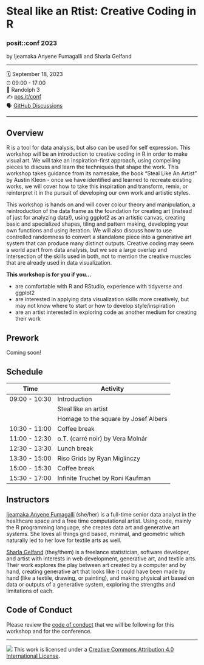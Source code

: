 Steal like an Rtist: Creative Coding in R
================

### posit::conf 2023

by Ijeamaka Anyene Fumagalli and Sharla Gelfand

-----

:spiral_calendar: September 18, 2023  
:alarm_clock:     09:00 - 17:00  
:hotel:           Randolph 3  
:writing_hand:    [pos.it/conf](http://pos.it/conf)  
:speaking_head:   [GitHub Discussions](https://github.com/posit-conf-2023/creative-coding/discussions)

-----

## Overview

R is a tool for data analysis, but also can be used for self expression. This workshop will be an introduction to creative coding in R in order to make visual art. We will take an inspiration-first approach, using compelling pieces to discuss and learn the techniques that shape the work. This workshop takes guidance from its namesake, the book “Steal Like An Artist” by Austin Kleon - once we have identified and learned to recreate existing works, we will cover how to take this inspiration and transform, remix, or reinterpret it in the pursuit of developing our own work and artistic styles.

This workshop is hands on and will cover colour theory and manipulation, a reintroduction of the data frame as the foundation for creating art (instead of just for analyzing data!), using ggplot2 as an artistic canvas, creating basic and specialized shapes, tiling and pattern making, developing your own functions and using iteration. We will also discuss how to use controlled randomness to convert a standalone piece into a generative art system that can produce many distinct outputs. Creative coding may seem a world apart from data analysis, but we see a large overlap and intersection of the skills used in both, not to mention the creative muscles that are already used in data visualization.

**This workshop is for you if you...**

* are comfortable with R and RStudio, experience with tidyverse and ggplot2
* are interested in applying data visualization skills more creatively, but may not know where to start or how to develop style/inspiration
* are an artist interested in exploring code as another medium for creating their work

## Prework

Coming soon!

## Schedule

| Time          | Activity                            |
| ------------- | ----------------------------------- |
| 09:00 - 10:30 | Introduction                        |
|               | Steal like an artist                |
|               | Homage to the square by Josef Albers|
| 10:30 - 11:00 | Coffee break                        |
| 11:00 - 12:30 | o.T. (carré noir) by Vera Molnár    |
| 12:30 - 13:30 | Lunch break                         |
| 13:30 - 15:00 | Riso Grids by Ryan Miglinczy        |
| 15:00 - 15:30 | Coffee break                        |
| 15:30 - 17:00 | Infinite Truchet by Roni Kaufman    |

## Instructors

[Ijeamaka Anyene Fumagalli](https://ijeamaka.art/portfolio/) (she/her) is a full-time senior data analyst in the healthcare space and a free time computational artist. Using code, mainly the R programming language, she creates data art and generative art systems. She loves all things grid based, minimal, and geometric which naturally led to her love for textile arts as well. 

[Sharla Gelfand](https://sharla.online/) (they/them) is a freelance statistician, software developer, and artist with interests in web development, generative art, and textile arts. Their work explores the play between art created by a computer and by hand, creating generative art that looks like it could have been made by hand (like a textile, drawing, or painting), and making physical art based on data or outputs of a generative system, exploring the strengths and limitations of each. 

## Code of Conduct

Please review the [code of conduct](https://posit.co/code-of-conduct/) that we will be following for this workshop and for the conference.

-----

![](https://i.creativecommons.org/l/by/4.0/88x31.png) This work is
licensed under a [Creative Commons Attribution 4.0 International
License](https://creativecommons.org/licenses/by/4.0/).
